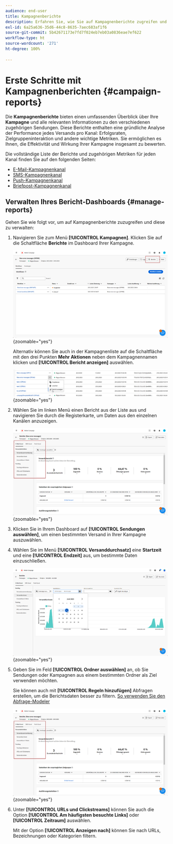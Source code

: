 ```yaml
---
audience: end-user
title: Kampagnenberichte
description: Erfahren Sie, wie Sie auf Kampagnenberichte zugreifen und diese verwenden können
exl-id: 6a25a636-35d6-44c8-8635-7aec683af1f6
source-git-commit: 5b42671173e7fd7f024eb7eb03a0836eae7ef622
workflow-type: ht
source-wordcount: '271'
ht-degree: 100%

---
```


# Erste Schritte mit Kampagnenberichten {#campaign-reports}

Die **Kampagnenberichte** bieten einen umfassenden Überblick über Ihre **Kampagne** und alle relevanten Informationen zu den verschiedenen zugehörigen Sendungen. Diese Berichte enthalten eine gründliche Analyse der Performance jedes Versands pro Kanal: Erfolgsraten, Zielgruppeninteraktion und andere wichtige Metriken. Sie ermöglichen es Ihnen, die Effektivität und Wirkung Ihrer Kampagne insgesamt zu bewerten.

Die vollständige Liste der Berichte und zugehörigen Metriken für jeden Kanal finden Sie auf den folgenden Seiten:

* [E-Mail-Kampagnenkanal](campaign-reports-email.md)
* [SMS-Kampagnenkanal](campaign-reports-sms.md)
* [Push-Kampagnenkanal](campaign-reports-push.md)
* [Briefpost-Kampagnenkanal](campaign-reports-direct-mail.md)

## Verwalten Ihres Bericht-Dashboards {#manage-reports}

Gehen Sie wie folgt vor, um auf Kampagnenberichte zuzugreifen und diese zu verwalten:

1. Navigieren Sie zum Menü **[!UICONTROL Kampagnen]**. Klicken Sie auf die Schaltfläche **Berichte** im Dashboard Ihrer Kampagne.

   ![](assets/manage_campaign_report_2.png){zoomable="yes"}

   Alternativ können Sie auch in der Kampagnenliste auf die Schaltfläche mit den drei Punkten **Mehr Aktionen** neben dem Kampagnennamen klicken und **[!UICONTROL Bericht anzeigen]** auswählen.

   ![](assets/manage_campaign_report_1.png){zoomable="yes"}

1. Wählen Sie im linken Menü einen Bericht aus der Liste aus und navigieren Sie durch die Registerkarte, um Daten aus den einzelnen Kanälen anzuzeigen.

   ![](assets/manage_campaign_report_4.png){zoomable="yes"}

1. Klicken Sie in Ihrem Dashboard auf **[!UICONTROL Sendungen auswählen]**, um einen bestimmten Versand in Ihrer Kampagne auszuwählen.

1. Wählen Sie im Menü **[!UICONTROL Versanddurchsatz]** eine **Startzeit** und eine **[!UICONTROL Endzeit]** aus, um bestimmte Daten einzuschließen.

   ![](assets/manage_campaign_report_3.png){zoomable="yes"}

1. Geben Sie im Feld **[!UICONTROL Ordner auswählen]** an, ob Sie Sendungen oder Kampagnen aus einem bestimmten Ordner als Ziel verwenden möchten.

   Sie können auch mit **[!UICONTROL Regeln hinzufügen]** Abfragen erstellen, um die Berichtsdaten besser zu filtern. [So verwenden Sie den Abfrage-Modeler](../query/query-modeler-overview.md)

   ![](assets/manage_campaign_report_4.png){zoomable="yes"}

1. Unter **[!UICONTROL URLs und Clickstreams]** können Sie auch die Option **[!UICONTROL Am häufigsten besuchte Links]** oder **[!UICONTROL Zeitraum]** auswählen.

   Mit der Option **[!UICONTROL Anzeigen nach]** können Sie nach URLs, Bezeichnungen oder Kategorien filtern.
